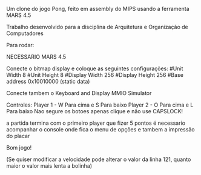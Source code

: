 Um clone do jogo Pong, feito em assembly do MIPS usando a ferramenta MARS 4.5

Trabalho desenvolvido para a disciplina de Arquitetura e Organização de Computadores

Para rodar:

NECESSARIO MARS 4.5

Conecte o bitmap display e coloque as seguintes configurações:
#Unit Width 8
#Unit Height 8
#Display Width 256
#Display Height 256
#Base address 0x10010000 (static data)

Conecte tambem o Keyboard and Display MMIO Simulator

Controles:
Player 1 - W Para cima e S Para baixo
Player 2 - O Para cima e L Para baixo
Nao segure os botoes apenas clique e não use CAPSLOCK!

a partida termina com o primeiro player que fizer 5 pontos
é necessario acompanhar o console onde fica o menu de opções e tambem a impressão do placar

Bom jogo!

(Se quiser modificar a velocidade pode alterar o valor da linha 121, quanto maior o valor mais lenta a bolinha)
